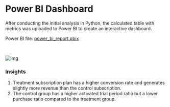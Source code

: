 # **Power BI Dashboard**
After conducting the initial analysis in Python, the calculated table with metrics was uploaded to Power BI to create an interactive dashboard.

Power BI file: [power_bi_report.pbix](https://github.com/gnoevoy/subscriptions_testing_mobile_app/blob/main/report.pbix)

<br>

![img](https://github.com/gnoevoy/mobile_app_a-b_testing/assets/43414592/8a8cfb3b-fb3f-4a48-a0d8-14fd223cc89a)

### Insights
1. Treatment subscription plan has a higher conversion rate and generates slightly more revenue than the control subscription.
2. The control group has a higher activated trial period ratio but a lower purchase ratio compared to the treatment group.
